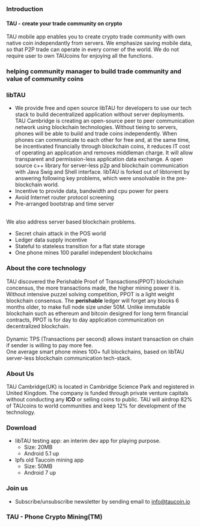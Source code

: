 ### Introduction
#### TAU - create your trade community on crypto
TAU mobile app enables you to create crypto trade community with own native coin independantly from servers. We emphasize saving mobile data, so that P2P trade can operate in every corner of the world. We do not require user to own TAUcoins for enjoying all the functions.

### helping community manager to build trade community and value of community coins 
### libTAU

* We provide free and open source libTAU for developers to use our tech stack to build decentralized application without server deployments. 
TAU Cambridge is creating an open-source peer to peer communication network using blockchain technologies. Without tieing to servers, phones will be able to build and trade coins independently.
When phones can communicate to each other for free and, at the same time, be incentivated financially through blockchain coins, it reduces IT cost of operating an application and removes middleman charge. It will allow transparent and permission-less application data exchange.
A open source c++ library for server-less p2p and blockchain communication with Java Swig and Shell interface. libTAU is forked out of libtorrent by answering following key problems, which were unsolvable in the pre-blockchain world. 
* Incentive to provide data, bandwidth and cpu power for peers
* Avoid Internet router protocol screening
* Pre-arranged bootstrap and time server 
<br> <br>

We also address server based blockchain problems. 
* Secret chain attack in the POS world
* Ledger data supply incentive
* Stateful to stateless transition for a flat state storage
* One phone mines 100 parallel independent blockchains

### About the core technology
TAU discovered the Perishable Proof of Transactions(PPOT) blockchain concensus, the more transactions made, the higher mining power it is. Without intensive puzzel solving competition, PPOT is a light weight blockchain consensus. The **perishable** ledger will forget any blocks 6 months older, to make full node size under 50M. Unlike immutable blockchain such as ethereum and bitcoin designed for long term financial contracts, PPOT is for day to day application communication on decentralized blockchain. <br><br> Dynamic TPS (Transactions per second) allows instant transaction on chain if sender is willing to pay more fee. <br> 
One average smart phone mines 100+ full blockchains, based on libTAU server-less blockchain communication tech-stack. 

### About Us
TAU Cambridge(UK) is located in Cambridge Science Park and registered in United Kingdom. The company is funded through private venture capitals without conducting any **ICO** or selling coins to public. TAU will airdrop 82% of TAUcoins to world communities and keep 12% for development of the technology.

### Download
* libTAU testing app: an interim dev app for playing purpose. 
  * Size: 20MB
  * Android 5.1 up
* Ipfs old Taucoin mining app
  * Size: 50MB
  * Android 7 up

### Join us
* Subscribe/unsubscribe newsletter by sending email to info@taucoin.io

### TAU - Phone Crypto Mining(TM)
